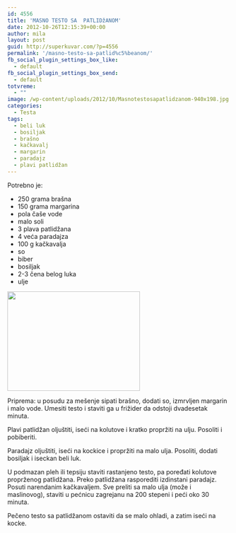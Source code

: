 ```yaml
---
id: 4556
title: 'MASNO TESTO SA  PATLIDžANOM'
date: 2012-10-26T12:15:39+00:00
author: mila
layout: post
guid: http://superkuvar.com/?p=4556
permalink: '/masno-testo-sa-patlid%c5%beanom/'
fb_social_plugin_settings_box_like:
  - default
fb_social_plugin_settings_box_send:
  - default
totvreme:
  - ""
image: /wp-content/uploads/2012/10/Masnotestosapatlidzanom-940x198.jpg
categories:
  - Testa
tags:
  - beli luk
  - bosiljak
  - brašno
  - kačkavalj
  - margarin
  - paradajz
  - plavi patlidžan
---
```

Potrebno je:

  * 250 grama brašna
  * 150 grama margarina
  * pola čaše vode
  * malo soli
  * 3 plava patlidžana
  * 4 veća paradajza
  * 100 g kačkavalja
  * so
  * biber
  * bosiljak
  * 2-3 čena belog luka
  * ulje

<img class="alignnone size-medium wp-image-4557" title="Masnotestosapatlidzanom" src="//superkuvar.com/wp-content/uploads/2012/10/Masnotestosapatlidzanom-300x225.jpg" alt="" width="300" height="225" /> 

Priprema: u posudu za mešenje sipati brašno, dodati so, izmrvljen margarin i malo vode. Umesiti testo i staviti ga u frižider da odstoji dvadesetak minuta.

Plavi patlidžan oljuštiti, iseći na kolutove i kratko propržiti na ulju. Posoliti i pobiberiti.

Paradajz oljuštiti, iseći na kockice i propržiti na malo ulja. Posoliti, dodati bosiljak i iseckan beli luk.

U podmazan pleh ili tepsiju staviti rastanjeno testo, pa poređati kolutove proprženog patlidžana. Preko patlidžana rasporediti izdinstani paradajz. Posuti narendanim kačkavaljem. Sve preliti sa malo ulja (može i maslinovog), staviti u pećnicu zagrejanu na 200 stepeni i peći oko 30 minuta.

Pečeno testo sa patlidžanom ostaviti da se malo ohladi, a zatim iseći na kocke.
